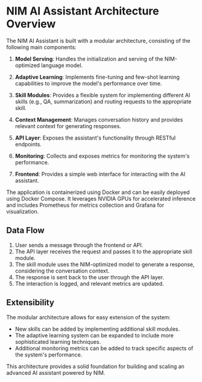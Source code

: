 # NIM AI Assistant Architecture Overview

The NIM AI Assistant is built with a modular architecture, consisting of the following main components:

1. **Model Serving**: Handles the initialization and serving of the NIM-optimized language model.

2. **Adaptive Learning**: Implements fine-tuning and few-shot learning capabilities to improve the model's performance over time.

3. **Skill Modules**: Provides a flexible system for implementing different AI skills (e.g., QA, summarization) and routing requests to the appropriate skill.

4. **Context Management**: Manages conversation history and provides relevant context for generating responses.

5. **API Layer**: Exposes the assistant's functionality through RESTful endpoints.

6. **Monitoring**: Collects and exposes metrics for monitoring the system's performance.

7. **Frontend**: Provides a simple web interface for interacting with the AI assistant.

The application is containerized using Docker and can be easily deployed using Docker Compose. It leverages NVIDIA GPUs for accelerated inference and includes Prometheus for metrics collection and Grafana for visualization.

## Data Flow

1. User sends a message through the frontend or API.
2. The API layer receives the request and passes it to the appropriate skill module.
3. The skill module uses the NIM-optimized model to generate a response, considering the conversation context.
4. The response is sent back to the user through the API layer.
5. The interaction is logged, and relevant metrics are updated.

## Extensibility

The modular architecture allows for easy extension of the system:

- New skills can be added by implementing additional skill modules.
- The adaptive learning system can be expanded to include more sophisticated learning techniques.
- Additional monitoring metrics can be added to track specific aspects of the system's performance.

This architecture provides a solid foundation for building and scaling an advanced AI assistant powered by NIM.
